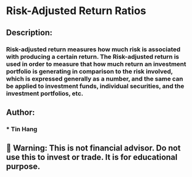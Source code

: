 # Risk-Adjusted Return Ratios

## Description:  
### Risk-adjusted return measures how much risk is associated with producing a certain return. The Risk-adjusted return is used in order to measure that how much return an investment portfolio is generating in comparison to the risk involved, which is expressed generally as a number, and the same can be applied to investment funds, individual securities, and the investment portfolios, etc.  

## Author:  
### * Tin Hang  
## 🔴 Warning: This is not financial advisor.  Do not use this to invest or trade. It is for educational purpose.   
